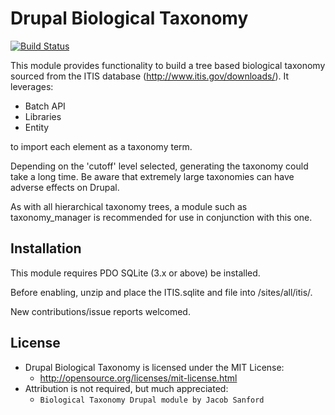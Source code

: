 Drupal Biological Taxonomy
=============

[![Build Status](https://travis-ci.org/JacobSanford/drupal-biological_taxonomy.svg)](https://travis-ci.org/JacobSanford/drupal-biological_taxonomy)

This module provides functionality to build a tree based biological taxonomy
sourced from the ITIS database (http://www.itis.gov/downloads/). It leverages:

* Batch API
* Libraries
* Entity

to import each element as a taxonomy term.

Depending on the 'cutoff' level selected, generating the taxonomy could take a
long time. Be aware that extremely large taxonomies can have adverse effects on
Drupal.

As with all hierarchical taxonomy trees, a module such as taxonomy_manager is
recommended for use in conjunction with this one.

Installation
-----------
This module requires PDO SQLite (3.x or above) be installed.

Before enabling, unzip and place the ITIS.sqlite and file into /sites/all/itis/.

New contributions/issue reports welcomed.

License
-----------
- Drupal Biological Taxonomy is licensed under the MIT License:
  - http://opensource.org/licenses/mit-license.html
- Attribution is not required, but much appreciated:
  - `Biological Taxonomy Drupal module by Jacob Sanford`
